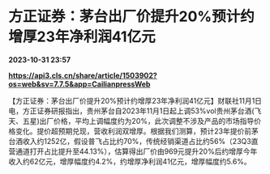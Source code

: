 # 方正证券：茅台出厂价提升20%预计约增厚23年净利润41亿元

**2023-10-31 23:57**

**https://api3.cls.cn/share/article/1503902?os=web&sv=7.7.5&app=CailianpressWeb**

【方正证券：茅台出厂价提升20%预计约增厚23年净利润41亿元】财联社11月1日电，方正证券研报指出，贵州茅台自2023年11月1日起上调53%vol贵州茅台酒(飞天、五星)出厂价格，平均上调幅度约为20%，此次调整不涉及产品的市场指导价格变化。提价超预期兑现，营收利润双增厚。根据我们测算，预计23年提价前茅台酒收入约1252亿，假设普飞占比约70%，传统经销渠道占比约56%（23Q3直营通道打开占比提升至44.13%），估算得出厂价由969元提升20%后约增厚今年收入约62亿元，增厚幅度约4.2%，约增厚净利润41亿元，增厚幅度约5.6%。